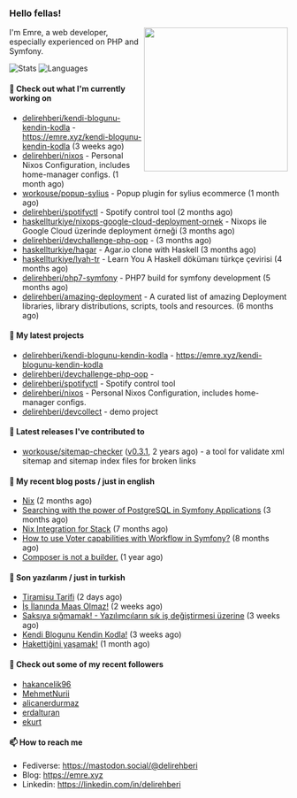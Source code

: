 <h3>Hello fellas!</h3>
 

<img align="right" src="https://media.giphy.com/media/ZE6HYckyroMWwSp11C/giphy-downsized.gif" width="260">

I'm Emre, a web developer, especially experienced on PHP and Symfony.

![Stats](https://github-readme-stats.vercel.app/api/?username=delirehberi&show_icons=true&include_all_commits=true&count_private=true)
![Languages](https://github-readme-stats.vercel.app/api/top-langs/?username=delirehberi&layout=compact)

#### 👷 Check out what I'm currently working on

- [delirehberi/kendi-blogunu-kendin-kodla](https://github.com/delirehberi/kendi-blogunu-kendin-kodla) - https://emre.xyz/kendi-blogunu-kendin-kodla (3 weeks ago)
- [delirehberi/nixos](https://github.com/delirehberi/nixos) - Personal Nixos Configuration, includes home-manager configs. (1 month ago)
- [workouse/popup-sylius](https://github.com/workouse/popup-sylius) - Popup plugin for sylius ecommerce (1 month ago)
- [delirehberi/spotifyctl](https://github.com/delirehberi/spotifyctl) - Spotify control tool (2 months ago)
- [haskellturkiye/nixops-google-cloud-deployment-ornek](https://github.com/haskellturkiye/nixops-google-cloud-deployment-ornek) - Nixops ile Google Cloud üzerinde deployment örneği (3 months ago)
- [delirehberi/devchallenge-php-oop](https://github.com/delirehberi/devchallenge-php-oop) -  (3 months ago)
- [haskellturkiye/hagar](https://github.com/haskellturkiye/hagar) - Agar.io clone with Haskell (3 months ago)
- [haskellturkiye/lyah-tr](https://github.com/haskellturkiye/lyah-tr) - Learn You A Haskell dökümanı türkçe çevirisi (4 months ago)
- [delirehberi/php7-symfony](https://github.com/delirehberi/php7-symfony) - PHP7 build for symfony development (5 months ago)
- [delirehberi/amazing-deployment](https://github.com/delirehberi/amazing-deployment) - A curated list of amazing Deployment libraries, library distributions, scripts, tools and resources. (6 months ago)

#### 🌱 My latest projects

- [delirehberi/kendi-blogunu-kendin-kodla](https://github.com/delirehberi/kendi-blogunu-kendin-kodla) - https://emre.xyz/kendi-blogunu-kendin-kodla
- [delirehberi/devchallenge-php-oop](https://github.com/delirehberi/devchallenge-php-oop) - 
- [delirehberi/spotifyctl](https://github.com/delirehberi/spotifyctl) - Spotify control tool
- [delirehberi/nixos](https://github.com/delirehberi/nixos) - Personal Nixos Configuration, includes home-manager configs.
- [delirehberi/devcollect](https://github.com/delirehberi/devcollect) - demo project

#### 🔭 Latest releases I've contributed to

- [workouse/sitemap-checker](https://github.com/workouse/sitemap-checker) ([v0.3.1](https://github.com/workouse/sitemap-checker/releases/tag/v0.3.1), 2 years ago) - a tool for validate xml sitemap and sitemap index files for broken links

#### 📜 My recent blog posts / just in english

- [Nix](https://emre.xyz/nix) (2 months ago)
- [Searching with the power of PostgreSQL in Symfony Applications](https://emre.xyz/searching-with-the-power-of-postgresql-in-symfony-applications) (3 months ago)
- [Nix Integration for Stack](https://emre.xyz/nix-integration-for-stack) (7 months ago)
- [How to use Voter capabilities with Workflow in Symfony?](https://emre.xyz/how-to-use-voter-capabilities-with-workflow-in-symfony) (8 months ago)
- [Composer is not a builder.](https://emre.xyz/composer-is-not-a-builder) (1 year ago)

#### 📜 Son yazılarım / just in turkish

- [Tiramisu Tarifi](https://emre.xyz/tiramisu-tarifi) (2 days ago)
- [İş İlanında Maaş Olmaz!](https://emre.xyz/is-ilaninda-maas-olmaz) (2 weeks ago)
- [Saksıya sığmamak! - Yazılımcıların sık iş değiştirmesi üzerine](https://emre.xyz/saksiya-sigmamak-yazilimcilarin-sik-is-degistirmesi-uzerine) (3 weeks ago)
- [Kendi Blogunu Kendin Kodla!](https://emre.xyz/kendi-blogunu-kendin-kodla) (3 weeks ago)
- [Hakettiğini yaşamak!](https://emre.xyz/hakettigini-yasamak) (1 month ago)

#### 👯 Check out some of my recent followers

- [hakancelik96](https://github.com/hakancelik96)
- [MehmetNurii](https://github.com/MehmetNurii)
- [alicanerdurmaz](https://github.com/alicanerdurmaz)
- [erdalturan](https://github.com/erdalturan)
- [ekurt](https://github.com/ekurt)

#### 📫 How to reach me

- Fediverse: https://mastodon.social/@delirehberi
- Blog: https://emre.xyz
- Linkedin: https://linkedin.com/in/delirehberi

